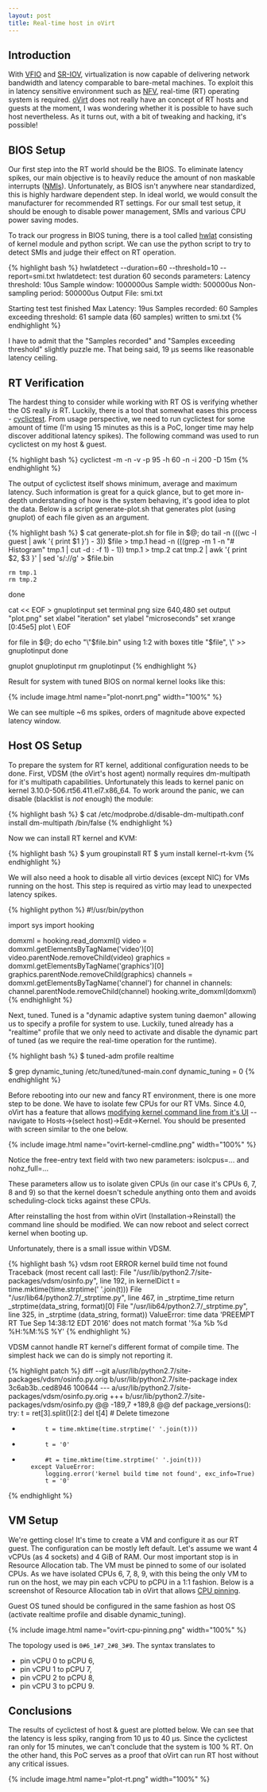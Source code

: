 ```yaml
---
layout: post
title: Real-time host in oVirt
---
```


## Introduction

With [VFIO](https://vfio.blogspot.com) and [SR-IOV](https://en.wikipedia.org/wiki/Single-root_input/output_virtualization), virtualization is now capable of delivering network bandwidth and latency comparable to bare-metal machines. To exploit this in latency sensitive environment such as [NFV](https://en.wikipedia.org/wiki/Network_function_virtualization), real-time (RT) operating system is required. [oVirt](http://www.ovirt.org/) does not really have an concept of RT hosts and guests at the moment, I was wondering whether it is possible to have such host nevertheless. As it turns out, with a bit of tweaking and hacking, it's possible!

## BIOS Setup

Our first step into the RT world should be the BIOS. To eliminate latency spikes, our main objective is to heavily reduce the amount of non maskable interrupts ([NMIs](http://wiki.osdev.org/Non_Maskable_Interrupt)). Unfortunately, as BIOS isn't anywhere near standardized, this is highly hardware dependent step. In ideal world, we would consult the manufacturer for recommended RT settings. For our small test setup, it should be enough to disable power management, SMIs and various CPU power saving modes.

To track our progress in BIOS tuning, there is a tool called [hwlat](https://github.com/jlelli/rt-tests/blob/master/src/hwlatdetect/hwlat.txt) consisting of kernel module and python script. We can use the python script to try to detect SMIs and judge their effect on RT operation.

{% highlight bash %}
hwlatdetect --duration=60 --threshold=10 --report=smi.txt
hwlatdetect:  test duration 60 seconds
   parameters:
        Latency threshold: 10us
        Sample window:     1000000us
        Sample width:      500000us
     Non-sampling period:  500000us
        Output File:       smi.txt

Starting test
test finished
Max Latency: 19us
Samples recorded: 60
Samples exceeding threshold: 61
sample data (60 samples) written to smi.txt
{% endhighlight %}

I have to admit that the "Samples recorded" and "Samples exceeding threshold" slightly puzzle me. That being said, 19 &micro;s seems like reasonable latency ceiling.

## RT Verification

The hardest thing to consider while working with RT OS is verifying whether the OS really *is* RT. Luckily, there is a tool that somewhat eases this process - [cyclictest](https://rt.wiki.kernel.org/index.php/Cyclictest). From usage perspective, we need to run cyclictest for some amount of time (I'm using 15 minutes as this is a PoC, longer time may help discover additional latency spikes). The following command was used to run cyclictest on my host & guest.

{% highlight bash %}
cyclictest -m -n -v -p 95 -h 60 -n -i 200 -D 15m
{% endhighlight %}

The output of cyclictest itself shows minimum, average and maximum latency. Such information is great for a quick glance, but to get more in-depth understanding of how is the system behaving, it's good idea to plot the data. Below is a script generate-plot.sh that generates plot (using gnuplot) of each file given as an argument.

{% highlight bash %}
$ cat generate-plot.sh
for file in $@; do
    tail -n $(($(wc -l guest | awk '{ print $1 }') - 3)) $file > tmp.1
    head -n $(($(grep -m 1 -n "# Histogram" tmp.1 | cut -d : -f 1) - 1)) tmp.1 > tmp.2
    cat tmp.2 | awk '{ print $2, $3 }' | sed 's/://g' > $file.bin

    rm tmp.1
    rm tmp.2
done

cat << EOF > gnuplotinput
set terminal png size 640,480
set output "plot.png"
set xlabel "iteration"
set ylabel "microseconds"
set xrange [0:45e5]
plot \\
EOF

for file in $@; do
    echo "\"$file.bin\" using 1:2 with boxes title \"$file\", \\" >> gnuplotinput
done

gnuplot gnuplotinput
rm gnuplotinput
{% endhighlight %}

Result for system with tuned BIOS on normal kernel looks like this:

{% include image.html name="plot-nonrt.png" width="100%" %}

We can see multiple ~6 ms spikes, orders of magnitude above expected latency window.

## Host OS Setup

To prepare the system for RT kernel, additional configuration needs to be done. First, VDSM (the oVirt's host agent) normally requires dm-multipath for it's multipath capabilities. Unfortunately this leads to kernel panic on kernel 3.10.0-506.rt56.411.el7.x86_64. To work around the panic, we can disable (blacklist is *not* enough) the module:

{% highlight bash %}
$ cat /etc/modprobe.d/disable-dm-multipath.conf
install dm-multipath /bin/false
{% endhighlight %}

Now we can install RT kernel and KVM:

{% highlight bash %}
$ yum groupinstall RT
$ yum install kernel-rt-kvm
{% endhighlight %}

We will also need a hook to disable all virtio devices (except NIC) for VMs running on the host. This step is required as virtio may lead to unexpected latency spikes.

{% highlight python %}
#!/usr/bin/python

import sys
import hooking

domxml = hooking.read_domxml()
video = domxml.getElementsByTagName('video')[0]
video.parentNode.removeChild(video)
graphics = domxml.getElementsByTagName('graphics')[0]
graphics.parentNode.removeChild(graphics)
channels = domxml.getElementsByTagName('channel')
for channel in channels:
        channel.parentNode.removeChild(channel)
hooking.write_domxml(domxml)
{% endhighlight %}

Next, tuned. Tuned is a "dynamic adaptive system tuning daemon" allowing us to specify a profile for system to use. Luckily, tuned already has a "realtime" profile that we only need to activate and disable the dynamic part of tuned (as we require the real-time operation for the runtime).

{% highlight bash %}
$ tuned-adm profile realtime

$ grep dynamic_tuning /etc/tuned/tuned-main.conf
dynamic_tuning = 0
{% endhighlight %}

Before rebooting into our new and fancy RT environment, there is one more step to be done. We have to isolate few CPUs for our RT VMs. Since 4.0, oVirt has a feature that allows [modifying kernel command line from it's UI](http://www.ovirt.org/develop/release-management/features/kernel-cmdline/) -- navigate to Hosts&rarr;(select host)&rarr;Edit&rarr;Kernel. You should be presented with screen similar to the one below.

{% include image.html name="ovirt-kernel-cmdline.png" width="100%" %}

Notice the free-entry text field with two new parameters: isolcpus=... and nohz_full=...

These parameters allow us to isolate given CPUs (in our case it's CPUs 6, 7, 8 and 9) so that the kernel doesn't schedule anything onto them and avoids scheduling-clock ticks against these CPUs.

After reinstalling the host from within oVirt (Installation&rarr;Reinstall) the command line should be modified. We can now reboot and select correct kernel when booting up.

Unfortunately, there is a small issue within VDSM.

{% highlight bash %}
vdsm root ERROR kernel build time not found
Traceback (most recent call last):
    File "/usr/lib/python2.7/site-packages/vdsm/osinfo.py", line 192, in kernelDict
    t = time.mktime(time.strptime(' '.join(t)))
    File "/usr/lib64/python2.7/_strptime.py", line 467, in _strptime_time
    return _strptime(data_string, format)[0]
    File "/usr/lib64/python2.7/_strptime.py", line 325, in _strptime
    (data_string, format))
ValueError: time data 'PREEMPT RT Tue Sep 14:38:12 EDT 2016' does not match format '%a %b %d %H:%M:%S %Y'
{% endhighlight %}

VDSM cannot handle RT kernel's different format of compile time. The simplest hack we can do is simply not reporting it.

{% highlight patch %}
diff --git a/usr/lib/python2.7/site-packages/vdsm/osinfo.py.orig b/usr/lib/python2.7/site-package
index 3c6ab3b..ced8946 100644
--- a/usr/lib/python2.7/site-packages/vdsm/osinfo.py.orig
+++ b/usr/lib/python2.7/site-packages/vdsm/osinfo.py
@@ -189,7 +189,8 @@ def package_versions():
         try:
             t = ret[3].split()[2:]
             del t[4]  # Delete timezone
-            t = time.mktime(time.strptime(' '.join(t)))
+            t = '0'
+            #t = time.mktime(time.strptime(' '.join(t)))
         except ValueError:
             logging.error('kernel build time not found', exc_info=True)
             t = '0'
{% endhighlight %}

## VM Setup

We're getting close! It's time to create a VM and configure it as our RT guest. The configuration can be mostly left default. Let's assume we want 4 vCPUs (as 4 sockets) and 4 GiB of RAM. Our most important stop is in Resource Allocation tab. The VM must be pinned to some of our isolated CPUs. As we have isolated CPUs 6, 7, 8, 9, with this being the only VM to run on the host, we may pin each vCPU to pCPU in a 1:1 fashion. Below is a screenshot of Resource Allocation tab in oVirt that allows [CPU pinning](https://www.ovirt.org/documentation/sla/cpu-pinning/).

Guest OS tuned should be configured in the same fashion as host OS (activate realtime profile and disable dynamic_tuning).

{% include image.html name="ovirt-cpu-pinning.png" width="100%" %}

The topology used is `0#6_1#7_2#8_3#9`.
The syntax translates to

* pin vCPU 0 to pCPU 6,
* pin vCPU 1 to pCPU 7,
* pin vCPU 2 to pCPU 8,
* pin vCPU 3 to pCPU 9.

## Conclusions

The results of cyclictest of host & guest are plotted below. We can see that the latency is less spiky, ranging from 10 &micro;s to 40 &micro;s. Since the cyclictest ran only for 15 minutes, we can't conclude that the system is 100 % RT. On the other hand, this PoC serves as a proof that oVirt can run RT host without any critical issues.

{% include image.html name="plot-rt.png" width="100%" %}
